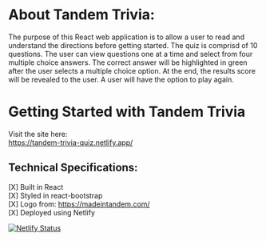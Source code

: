 # About Tandem Trivia:
The purpose of this React web application is to allow a user to read and understand the directions before getting started. The quiz is comprisd of 10 questions. The user can view questions one at a time and select from four multiple choice answers. The correct answer will be highlighted in green after the user selects a multiple choice option. At the end, the results score will be revealed to the user. A user will have the option to play again. 

# Getting Started with Tandem Trivia
Visit the site here:  
<https://tandem-trivia-quiz.netlify.app/>

## Technical Specifications:

  [X] Built in React <br>
  [X] Styled in react-bootstrap <br>
  [X] Logo from: <https://madeintandem.com/> <br>
  [X] Deployed using Netlify

[![Netlify Status](https://api.netlify.com/api/v1/badges/f22250a7-993d-4a88-86ba-aaa5a32f9b31/deploy-status)](https://app.netlify.com/sites/tandem-trivia-quiz/deploys)


